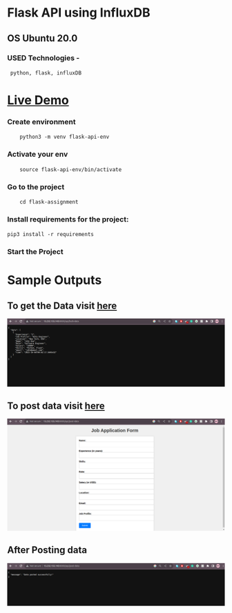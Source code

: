 # Flask API using InfluxDB

## OS Ubuntu 20.0

### USED Technologies -
``` 
 python, flask, influxDB
```

# [Live Demo](http://13.232.155.143:8000/api/bulk-data)

### Create environment

```
    python3 -m venv flask-api-env
```
### Activate your env

```
    source flask-api-env/bin/activate
```

### Go to the project 

```
    cd flask-assignment
```

### Install requirements for the project:

   ```
   pip3 install -r requirements
   ```

### Start the Project


# Sample Outputs

## To get the Data visit [here](http://13.232.155.143:8000/api/post-data)

![img_3.png](img_3.png)

## To post data visit [here](http://13.232.155.143:8000/api/post-data)
![img_1.png](img_1.png)

## After Posting data 
![img_2.png](img_2.png)